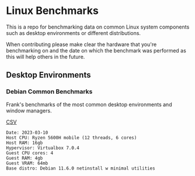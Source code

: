# Linux Benchmarks

This is a repo for benchmarking data on common Linux system components such as desktop environments or different distributions.

When contributing please make clear the hardware that you're benchmarking on and the date on which the benchmark was performed as this will help others in the future.

## Desktop Environments

### Debian Common Benchmarks

Frank's benchmarks of the most common desktop environments and window managers.

[CSV](./datasheets/2023-03-10-frank-de.csv)

```
Date: 2023-03-10
Host CPU: Ryzen 5600H mobile (12 threads, 6 cores)
Host RAM: 16gb
Hypervisor: Virtualbox 7.0.4
Guest CPU cores: 4
Guest RAM: 4gb
Guest VRAM: 64mb
Base distro: Debian 11.6.0 netinstall w minimal utilities
```